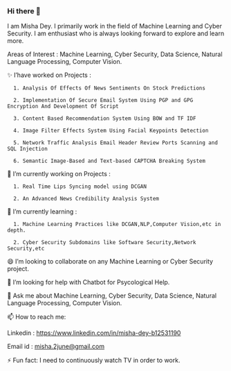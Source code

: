 ### Hi there 👋
I am Misha Dey. I primarily work in the field of Machine Learning and Cyber Security. I am enthusiast who is always looking forward to explore and learn more.

Areas of Interest : Machine Learning, Cyber Security, Data Science, Natural Language Processing, Computer Vision.

  ✨ I’have worked on Projects :
 
      1. Analysis Of Effects Of News Sentiments On Stock Predictions 
      
      2. Implementation Of Secure Email System Using PGP and GPG Encryption And Development Of Script
      
      3. Content Based Recommendation System Using BOW and TF IDF
      
      4. Image Filter Effects System Using Facial Keypoints Detection
      
      5. Network Traffic Analysis Email Header Review Ports Scanning and SQL Injection
      
      6. Semantic Image-Based and Text-based CAPTCHA Breaking System
      
 🔭 I’m currently working on Projects :
 
      1. Real Time Lips Syncing model using DCGAN 
      
      2. An Advanced News Credibility Analysis System 
      
 🌱 I’m currently learning :
 
      1. Machine Learning Practices like DCGAN,NLP,Computer Vision,etc in depth.
      
      2. Cyber Security Subdomains like Software Security,Network Security,etc
      
 😄 I’m looking to collaborate on any Machine Learning or Cyber Security project.

 🤔 I’m looking for help with Chatbot for Psycological Help.

 💬 Ask me about Machine Learning, Cyber Security, Data Science, Natural Language Processing, Computer Vision.
  
 📫 How to reach me:
  
  Linkedin : https://www.linkedin.com/in/misha-dey-b12531190
  
  Email id : misha.2june@gmail.com
   
 ⚡ Fun fact: I need to continuously watch TV in order to work.
